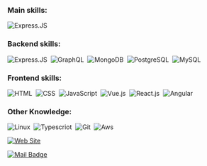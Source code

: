 &nbsp;

### Main skills:

![Express.JS](https://img.shields.io/badge/-Express.js-0D1117?style=for-the-badge&logo=node.js&labelColor=0D1117)&nbsp;

### Backend skills:

![Express.JS](https://img.shields.io/badge/-Express.js-0D1117?style=for-the-badge&logo=node.js&labelColor=0D1117)&nbsp;
![GraphQL](https://img.shields.io/badge/-GraphQL-0D1117?style=for-the-badge&logo=node.js&labelColor=0D1117)&nbsp;
![MongoDB](https://img.shields.io/badge/-MongoDB-0D1117?style=for-the-badge&logo=mongodb&labelColor=0D1117)&nbsp;
![PostgreSQL](https://img.shields.io/badge/-PostgreSQL-0D1117?style=for-the-badge&logo=postgresql&labelColor=0D1117)&nbsp;
![MySQL](https://img.shields.io/badge/-MySQL-0D1117?style=for-the-badge&logo=mysql&labelColor=0D1117)&nbsp;

### Frontend skills:

![HTML](https://img.shields.io/badge/-Html-0D1117?style=for-the-badge&logo=html5&labelColor=0D1117)&nbsp;
![CSS](https://img.shields.io/badge/-Css-0D1117?style=for-the-badge&logo=CSS3&logoColor=1572B6&labelColor=0D1117)&nbsp;
![JavaScript](https://img.shields.io/badge/-JavaScript-0D1117?style=for-the-badge&logo=javascript&labelColor=0D1117&textColor=0D1117)&nbsp;
![Vue.js](https://img.shields.io/badge/-Vue.js-0D1117?style=for-the-badge&logo=vuedotjs&labelColor=0D1117)&nbsp;
![React.js](https://img.shields.io/badge/-React.js-0D1117?style=for-the-badge&logo=react&labelColor=0D1117)&nbsp;
![Angular](https://img.shields.io/badge/-Angular.js-0D1117?style=for-the-badge&logo=angular&labelColor=0D1117)&nbsp;

### Other Knowledge:

![Linux](https://img.shields.io/badge/-linux-0D1117?style=for-the-badge&logo=linux&labelColor=0D1117)&nbsp;
![Typescriot](https://img.shields.io/badge/-typescript-0D1117?style=for-the-badge&logo=typescript&labelColor=0D1117)&nbsp;
![Git](https://img.shields.io/badge/-Git-0D1117?style=for-the-badge&logo=git&labelColor=0D1117)&nbsp;
![Aws](https://img.shields.io/badge/-Aws-0D1117?style=for-the-badge&logo=amazon-aws&labelColor=0D1117)&nbsp;

[![Web Site](https://img.shields.io/badge/erdinccurebal.dev-go%20to%20tr%20website-blue?style=for-the-badge&logo=etsy)](https://erdinccurebal.dev)

[![Mail Badge](https://img.shields.io/badge/erdinccurebal@hotmail.com-Content%20me%20on%20mail-blue?style=for-the-badge&logo=gmail)](mailto:erdinccurebal@hotmail.com)
